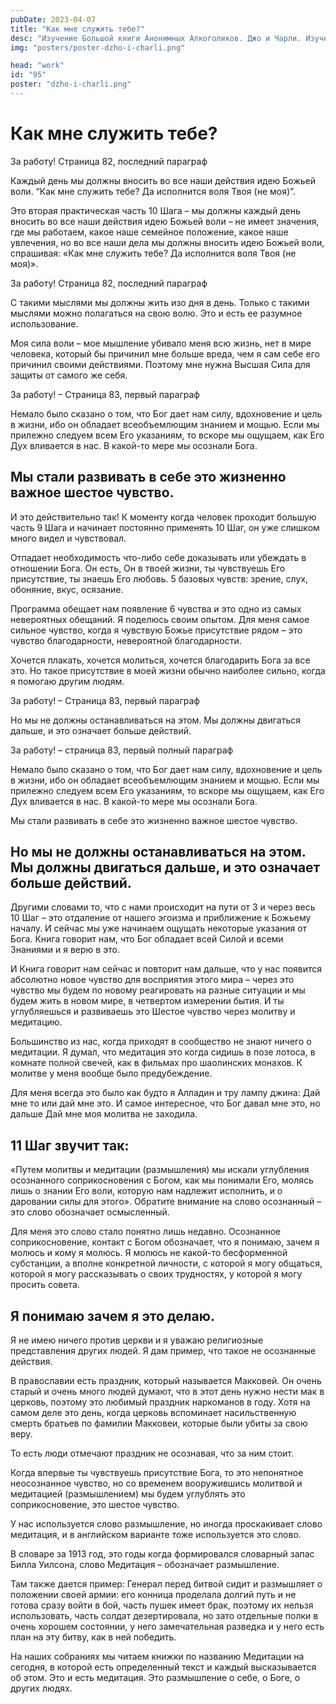 ```yaml
---
pubDate: 2023-04-07
title: "Как мне служить тебе?"
desc: "Изучение Большой книги Анонимных Алкоголиков. Джо и Чарли. Изучение БК. (094)"
img: "posters/poster-dzho-i-charli.png"

head: "work"
id: "95"
poster: "dzho-i-charli.png"
---
```


# Как мне служить тебе?

За работу! Страница 82, последний параграф

Каждый день мы должны вносить во все наши действия идею Божьей воли. “Как мне служить тебе? Да исполнится воля Твоя (не моя)”.

Это вторая практическая часть 10 Шага – мы должны каждый день вносить во все наши действия идею Божьей воли – не имеет значения, где мы работаем, какое наше семейное положение, какое наше увлечения, но во все наши дела мы должны вносить идею Божьей воли, спрашивая: «Как мне служить тебе? Да исполнится воля Твоя (не моя)».

За работу! Страница 82, последний параграф

С такими мыслями мы должны жить изо дня в день. Только с такими мыслями можно полагаться на свою волю. Это и есть ее разумное использование.

Моя сила воли – мое мышление убивало меня всю жизнь, нет в мире человека, который бы причинил мне больше вреда, чем я сам себе его причинил своими действиями. Поэтому мне нужна Высшая Сила для защиты от самого же себя.

За работу! – Страница 83, первый параграф

Немало было сказано о том, что Бог дает нам силу, вдохновение и цель в жизни, ибо он обладает всеобъемлющим знанием и мощью. Если мы прилежно следуем всем Его указаниям, то вскоре мы ощущаем, как Его Дух вливается в нас. В какой-то мере мы осознали Бога.

## Мы стали развивать в себе это жизненно важное шестое чувство.

И это действительно так! К моменту когда человек проходит большую часть 9 Шага и начинает постоянно применять 10 Шаг, он уже слишком много видел и чувствовал.

Отпадает необходимость что-либо себе доказывать или убеждать в отношении Бога. Он есть, Он в твоей жизни, ты чувствуешь Его присутствие, ты знаешь Его любовь.
5 базовых чувств: зрение, слух, обоняние, вкус, осязание.

Программа обещает нам появление 6 чувства и это одно из самых невероятных обещаний. Я поделюсь своим опытом. Для меня самое сильное чувство, когда я чувствую Божье присутствие рядом – это чувство благодарности, невероятной благодарности.

Хочется плакать, хочется молиться, хочется благодарить Бога за все это. Но такое присутствие в моей жизни обычно наиболее сильно, когда я помогаю другим людям.

За работу! – Страница 83, первый параграф

Но мы не должны останавливаться на этом. Мы должны двигаться дальше, и это означает больше действий.

За работу! – страница 83, первый полный параграф

Немало было сказано о том, что Бог дает нам силу, вдохновение и цель в жизни, ибо он обладает всеобъемлющим знанием и мощью. Если мы прилежно следуем всем Его указаниям, то вскоре мы ощущаем, как Его Дух вливается в нас. В какой-то мере мы осознали Бога.

Мы стали развивать в себе это жизненно важное шестое чувство.

## Но мы не должны останавливаться на этом. Мы должны двигаться дальше, и это означает больше действий.

Другими словами то, что с нами происходит на пути от 3 и через весь 10 Шаг – это отдаление от нашего эгоизма и приближение к Божьему началу. И сейчас мы уже начинаем ощущать некоторые указания от Бога. Книга говорит нам, что Бог обладает всей Силой и всеми Знаниями и я верю в это.

И Книга говорит нам сейчас и повторит нам дальше, что у нас появится абсолютно новое чувство для восприятия этого мира – через это чувство мы будем по новому реагировать на разные ситуации и мы будем жить в новом мире, в четвертом измерении бытия. И ты углубляешься и развиваешь это Шестое чувство через молитву и медитацию.

Большинство из нас, когда приходят в сообщество не знают ничего о медитации. Я думал, что медитация это когда сидишь в позе лотоса, в комнате полной свечей, как в фильмах про шаолинских монахов. К молитве у меня вообще было предубеждение.

Для меня всегда это было как будто я Алладин и тру лампу джина: Дай мне то или дай мне это. И самое интересное, что Бог давал мне это, но дальше Дай мне моя молитва не заходила.

## 11 Шаг звучит так:

«Путем молитвы и медитации (размышления) мы искали углубления осознанного соприкосновения с Богом, как мы понимали Его, молясь лишь о знании Его воли, которую нам надлежит исполнить, и о даровании силы для этого».
Обратите внимание на слово осознанный – это слово обозначает осмысленный.

Для меня это слово стало понятно лишь недавно. Осознанное соприкосновение, контакт с Богом обозначает, что я понимаю, зачем я молюсь и кому я молюсь. Я молюсь не какой-то бесформенной субстанции, а вполне конкретной личности, с которой я могу общаться, которой я могу рассказывать о своих трудностях, у которой я могу просить совета.

## Я понимаю зачем я это делаю.

Я не имею ничего против церкви и я уважаю религиозные представления других людей. Я дам пример, что такое не осознанные действия.

В православии есть праздник, который называется Макковей. Он очень старый и очень много людей думают, что в этот день нужно нести мак в церковь, поэтому это любимый праздник наркоманов в году. Хотя на самом деле это день, когда церковь вспоминает насильственную смерть братьев по фамилии Макковеи, которые были убиты за свою веру.

То есть люди отмечают праздник не осознавая, что за ним стоит.

Когда впервые ты чувствуешь присутствие Бога, то это непонятное неосознанное чувство, но со временем вооружившись молитвой и медитацией (размышлением) мы будем углублять это соприкосновение, это шестое чувство.

У нас используется слово размышление, но иногда проскакивает слово медитация, и в английском варианте тоже используется это слово.

В словаре за 1913 год, это годы когда формировался словарный запас Билла Уилсона, слово Медитация – обозначает размышление.

Там также дается пример: Генерал перед битвой сидит и размышляет о положении своей армии: его конница проделала долгий путь и не готова сразу войти в бой, часть пушек имеет брак, поэтому их нельзя использовать, часть солдат дезертировала, но зато отдельные полки в очень хорошем состоянии, у него замечательная разведка и у него есть план на эту битву, как в ней победить.

На наших собраниях мы читаем книжки по названию Медитации на сегодня, в которой есть определенный текст и каждый высказывается об этом. Это и есть медитация. Это размышление о себе, о Боге, о других людях.
